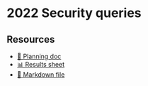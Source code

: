 # 2022 Security queries

<!--
  This directory contains all of the 2022 Security chapter queries.

  Each query should have a corresponding `metric_name.sql` file.
  Note that readers are linked to this directory, so try to make the SQL file names descriptive for easy browsing.

  Analysts: if helpful, you can use this README to give additional info about the queries.
-->

## Resources

- [📄 Planning doc][~google-doc]
- [📊 Results sheet][~google-sheets]
- [📝 Markdown file][~chapter-markdown]

[~google-doc]: https://docs.google.com/document/d/1vit05gwIZI9oE-AM1D0hZDNDl3sZ-8fAMlLIJ4b8Cg0/edit?usp=sharing
[~google-sheets]: https://docs.google.com/spreadsheets/d/1cwJ43NL2IN2PxJa5oiOoJCRkSh566XE_k9uHnGJdWeg/edit?usp=sharing
[~chapter-markdown]: https://github.com/HTTPArchive/almanac.httparchive.org/tree/main/src/content/en/2022/security.md
